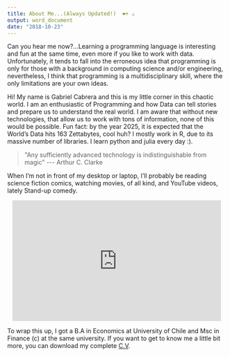 ```yaml
---
title: About Me...(Always Updated!)  ❤️+ ☕
output: word_document
date: "2018-10-23"
---
```


Can you hear me now?...Learning a 
programming language is interesting and fun at the same time, even more if you like to work with data. Unfortunately, it tends to fall into the erroneous idea that programming is only for those  with a background in computing science and/or engineering, nevertheless, I think that programming is a multidisciplinary skill, where the only limitations are your own ideas.

Hi! My name is Gabriel Cabrera and this is my little corner in this chaotic world. I am an enthusiastic of Programming and how Data can tell stories and prepare us to understand the real world. I am aware that without new technologies, that allow us to work with tons of information, none of this would be possible. Fun fact: by the year 2025, it is expected that the World’s Data hits 163 Zettabytes, cool huh? I mostly work in R, due to its massive number of libraries. I learn python and julia every day :).

> "Any sufficiently advanced technology is indistinguishable from magic" 
>--- Arthur C. Clarke

When I’m not in front of my desktop or laptop, I’ll probably be reading science fiction comics, watching movies, of all kind, and YouTube videos, lately Stand-up comedy.

<center>
<iframe src="https://giphy.com/embed/nmQTemUrporWo" width="480" height="277" frameBorder="0" class="giphy-embed" allowFullScreen></iframe><p><a href="https://giphy.com/gifs/doctor-who-matt-smith-surprise-nmQTemUrporWo"> </a></p>
</center>

To wrap this up, I got a B.A in Economics at University of Chile and Msc in Finance (c) at the same university. If you want to get to know me a little bit more, you can download my complete [C.V](/pdf/rmarkdown-cv.pdf). 


